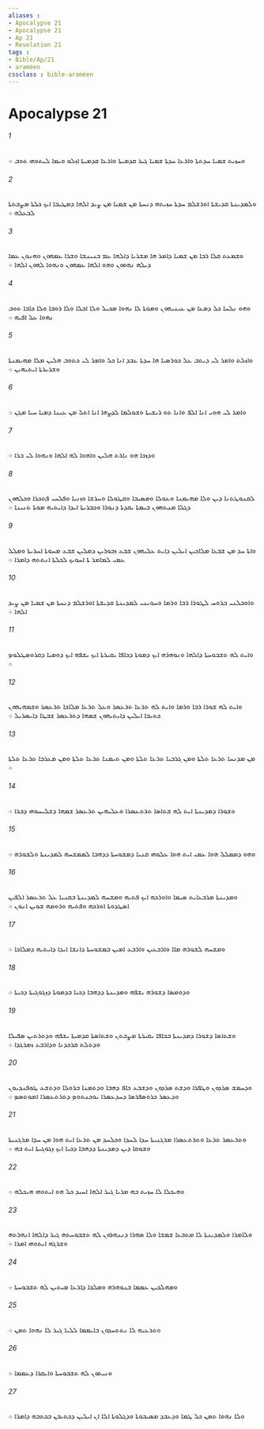 ```yaml
---
aliases : 
- Apocalypse 21
- Apocalypse 21
- Ap 21
- Revelation 21
tags : 
- Bible/Ap/21
- araméen
cssclass : bible-araméen
---
```


# Apocalypse 21

###### 1
ܘܚܙܝܬ ܫܡܝܐ ܚܕܬܬܐ ܘܐܪܥܐ ܚܕܬܐ ܫܡܝܐ ܓܝܪ ܩܕܡܝܬܐ ܘܐܪܥܐ ܩܕܡܝܬܐ ܐܙܠܘ ܘܝܡܐ ܠܝܬܘܗܝ ܬܘܒ ܀
###### 2
ܘܠܡܕܝܢܬܐ ܩܕܝܫܬܐ ܐܘܪܫܠܡ ܚܕܬܐ ܚܙܝܬܗ ܕܢܚܬܐ ܡܢ ܫܡܝܐ ܡܢ ܨܝܕ ܐܠܗܐ ܕܡܛܝܒܐ ܐܝܟ ܟܠܬܐ ܡܨܒܬܬܐ ܠܒܥܠܗ ܀
###### 3
ܘܫܡܥܬ ܩܠܐ ܪܒܐ ܡܢ ܫܡܝܐ ܕܐܡܪ ܗܐ ܡܫܪܝܐ ܕܐܠܗܐ ܥܡ ܒܢܝܢܫܐ ܘܫܪܐ ܥܡܗܘܢ ܘܗܢܘܢ ܥܡܐ ܕܝܠܗ ܢܗܘܘܢ ܘܗܘ ܐܠܗܐ ܥܡܗܘܢ ܘܢܗܘܐ ܠܗܘܢ ܐܠܗܐ ܀
###### 4
ܘܗܘ ܢܠܚܐ ܟܠ ܕܡܥܐ ܡܢ ܥܝܢܝܗܘܢ ܘܡܘܬܐ ܠܐ ܢܗܘܐ ܡܟܝܠ ܘܠܐ ܐܒܠܐ ܘܠܐ ܪܘܒܐ ܘܠܐ ܟܐܒܐ ܬܘܒ ܢܗܘܐ ܥܠ ܐܦܝܗ ܀
###### 5
ܘܐܙܠܬ ܘܐܡܪ ܠܝ ܕܝܬܒ ܥܠ ܟܘܪܤܝܐ ܗܐ ܚܕܬܐ ܥܒܕ ܐܢܐ ܟܠ ܘܐܡܪ ܠܝ ܟܬܘܒ ܗܠܝܢ ܡܠܐ ܡܗܝܡܢܬܐ ܘܫܪܝܪܬܐ ܐܝܬܝܗܝܢ ܀
###### 6
ܘܐܡܪ ܠܝ ܗܘܝ ܐܢܐ ܐܠܦ ܘܐܢܐ ܬܘ ܪܝܫܝܬܐ ܘܫܘܠܡܐ ܠܕܨܗܐ ܐܢܐ ܐܬܠ ܡܢ ܥܝܢܐ ܕܡܝܐ ܚܝܐ ܡܓܢ ܀
###### 7
ܘܕܙܟܐ ܗܘ ܢܐܪܬ ܗܠܝܢ ܘܐܗܘܐ ܠܗ ܐܠܗܐ ܘܢܗܘܐ ܠܝ ܒܪܐ ܀
###### 8
ܠܩܢܘܛܬܢܐ ܕܝܢ ܘܠܐ ܡܗܝܡܢܐ ܘܥܘܠܐ ܘܡܤܝܒܐ ܘܩܛܘܠܐ ܘܚܪܫܐ ܘܙܢܝܐ ܘܦܠܚܝ ܦܬܟܪܐ ܘܟܠܗܘܢ ܕܓܠܐ ܡܢܬܗܘܢ ܒܝܡܬܐ ܝܩܕܬܐ ܕܢܘܪܐ ܘܟܒܪܝܬܐ ܐܝܕܐ ܕܐܝܬܝܗ ܡܘܬܐ ܬܢܝܢܐ ܀
###### 9
ܘܐܬܐ ܚܕ ܡܢ ܫܒܥܐ ܡܠܐܟܝܢ ܐܝܠܝܢ ܕܐܝܬ ܥܠܝܗܘܢ ܫܒܥ ܙܒܘܪܝܢ ܕܡܠܝܢ ܫܒܥ ܡܚܘܬܐ ܐܚܪܝܬܐ ܘܡܠܠ ܥܡܝ ܠܡܐܡܪ ܬܐ ܐܚܘܝܟ ܠܟܠܬܐ ܐܢܬܬܗ ܕܐܡܪܐ ܀
###### 10
ܘܐܘܒܠܢܝ ܒܪܘܚ ܠܛܘܪܐ ܪܒܐ ܘܪܡܐ ܘܚܘܝܢܝ ܠܡܕܝܢܬܐ ܩܕܝܫܬܐ ܐܘܪܫܠܡ ܕܢܚܬܐ ܡܢ ܫܡܝܐ ܡܢ ܨܝܕ ܐܠܗܐ ܀
###### 11
ܘܐܝܬ ܠܗ ܬܫܒܘܚܬܐ ܕܐܠܗܐ ܘܢܘܗܪܗ ܐܝܟ ܕܡܘܬܐ ܕܟܐܦܐ ܝܩܝܪܬܐ ܐܝܟ ܝܫܦܗ ܐܝܟ ܕܘܡܝܐ ܕܩܪܘܤܛܠܘܤ ܀
###### 12
ܘܐܝܬ ܠܗ ܫܘܪܐ ܪܒܐ ܘܪܡܐ ܘܐܝܬ ܠܗ ܬܪܥܐ ܬܪܥܤܪ ܘܥܠ ܬܪܥܐ ܡܠܐܟܐ ܬܪܥܤܪ ܘܫܡܗܝܗܘܢ ܟܬܝܒܐ ܐܝܠܝܢ ܕܐܝܬܝܗܘܢ ܫܡܗܐ ܕܬܪܥܤܪ ܫܒܛܐ ܕܐܝܤܪܝܠ ܀
###### 13
ܡܢ ܡܕܢܚܐ ܬܪܥܐ ܬܠܬܐ ܘܡܢ ܓܪܒܝܐ ܬܪܥܐ ܬܠܬܐ ܘܡܢ ܬܝܡܢܐ ܬܪܥܐ ܬܠܬܐ ܘܡܢ ܡܥܪܒܐ ܬܪܥܐ ܬܠܬܐ ܀
###### 14
ܘܫܘܪܐ ܕܡܕܝܢܬܐ ܐܝܬ ܠܗ ܫܬܐܤܐ ܬܪܬܥܤܪܐ ܘܥܠܝܗܝܢ ܬܪܥܤܪ ܫܡܗܐ ܕܫܠܝܚܘܗܝ ܕܒܪܐ ܀
###### 15
ܘܗܘ ܕܡܡܠܠ ܗܘܐ ܥܡܝ ܐܝܬ ܗܘܐ ܥܠܘܗܝ ܩܢܝܐ ܕܡܫܘܚܬܐ ܕܕܗܒܐ ܠܡܡܫܚܗ ܠܡܕܝܢܬܐ ܘܠܫܘܪܗ ܀
###### 16
ܘܡܕܝܢܬܐ ܡܪܒܥܐܝܬ ܤܝܡܐ ܘܐܘܪܟܗ ܐܝܟ ܦܬܝܗ ܘܡܫܚܗ ܠܡܕܝܢܬܐ ܒܩܢܝܐ ܥܠ ܬܪܥܤܪ ܐܠܦܝܢ ܐܤܛܕܘܬܐ ܐܘܪܟܗ ܘܦܬܝܗ ܘܪܘܡܗ ܫܘܝܢ ܐܢܘܢ ܀
###### 17
ܘܡܫܚܗ ܠܫܘܪܗ ܡܐܐ ܘܐܪܒܥܝܢ ܘܐܪܒܥ ܐܡܝܢ ܒܡܫܘܚܬܐ ܕܐܢܫܐ ܐܝܕܐ ܕܐܝܬܝܗ ܕܡܠܐܟܐ ܀
###### 18
ܘܕܘܡܤܐ ܕܫܘܪܗ ܝܫܦܗ ܘܡܕܝܢܬܐ ܕܕܗܒܐ ܕܟܝܐ ܒܕܡܘܬܐ ܕܙܓܘܓܝܬܐ ܕܟܝܬܐ ܀
###### 19
ܘܫܬܐܤܐ ܕܫܘܪܐ ܕܡܕܝܢܬܐ ܒܟܐܦܐ ܝܩܝܪܬܐ ܡܨܒܬܢ ܘܫܬܐܤܬܐ ܩܕܡܝܬܐ ܝܫܦܗ ܘܕܬܪܬܝܢ ܤܦܝܠܐ ܘܕܬܠܬ ܩܪܟܕܢܐ ܘܕܐܪܒܥ ܙܡܪܓܕܐ ܀
###### 20
ܘܕܚܡܫ ܤܪܕܘܢ ܘܛܦܪܐ ܘܕܫܬ ܤܪܕܘܢ ܘܕܫܒܥ ܟܐܦ ܕܗܒܐ ܘܕܬܡܢܐ ܒܪܘܠܐ ܘܕܬܫܥ ܛܘܦܢܕܝܘܢ ܘܕܥܤܪ ܟܪܘܤܦܪܤܐ ܕܚܕܥܤܪܐ ܝܘܟܢܬܘܤ ܕܬܪܬܥܤܪܐ ܐܡܘܬܤܤ ܀
###### 21
ܘܬܪܥܤܪ ܬܪܥܐ ܘܬܪܬܥܤܪܐ ܡܪܓܢܝܬܐ ܚܕܐ ܠܚܕܐ ܘܟܠܚܕ ܡܢ ܬܪܥܐ ܐܝܬ ܗܘܐ ܡܢ ܚܕܐ ܡܪܓܢܝܬܐ ܘܫܘܩܐ ܕܝܢ ܕܡܕܝܢܬܐ ܕܕܗܒܐ ܕܟܝܐ ܐܝܟ ܙܓܘܓܝܬܐ ܐܝܬ ܒܗ ܀
###### 22
ܘܗܝܟܠܐ ܠܐ ܚܙܝܬ ܒܗ ܡܪܝܐ ܓܝܪ ܐܠܗܐ ܐܚܝܕ ܟܠ ܗܘ ܐܝܬܘܗܝ ܗܝܟܠܗ ܀
###### 23
ܘܠܐܡܪܐ ܘܠܡܕܝܢܬܐ ܠܐ ܡܬܒܥܐ ܫܡܫܐ ܘܠܐ ܤܗܪܐ ܕܢܢܗܪܘܢ ܠܗ ܬܫܒܘܚܬܗ ܓܝܪ ܕܐܠܗܐ ܐܢܗܪܬܗ ܘܫܪܓܗ ܐܝܬܘܗܝ ܐܡܪܐ ܀
###### 24
ܘܡܗܠܟܝܢ ܥܡܡܐ ܒܢܘܗܪܗ ܘܡܠܟܐ ܕܐܪܥܐ ܡܝܬܝܢ ܠܗ ܬܫܒܘܚܬܐ ܀
###### 25
ܘܬܪܥܝܗ ܠܐ ܢܬܬܚܕܘܢ ܒܐܝܡܡܐ ܠܠܝܐ ܓܝܪ ܠܐ ܢܗܘܐ ܬܡܢ ܀
###### 26
ܘܢܝܬܘܢ ܠܗ ܬܫܒܘܚܬܐ ܘܐܝܩܪܐ ܕܥܡܡܐ ܀
###### 27
ܘܠܐ ܢܗܘܐ ܬܡܢ ܟܠ ܛܡܐ ܘܕܥܒܕ ܡܤܝܒܘܬܐ ܘܕܓܠܘܬܐ ܐܠܐ ܐܢ ܐܝܠܝܢ ܕܟܬܝܒܢ ܒܟܬܒܗ ܕܐܡܪܐ ܀
